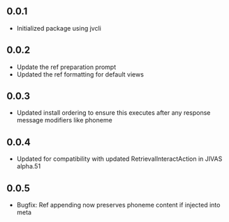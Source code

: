 ## 0.0.1
- Initialized package using jvcli

## 0.0.2
- Update the ref preparation prompt
- Updated the ref formatting for default views

## 0.0.3
- Updated install ordering to ensure this executes after any response message modifiers like phoneme

## 0.0.4
- Updated for compatibility with updated RetrievalInteractAction in JIVAS alpha.51

## 0.0.5
- Bugfix: Ref appending now preserves phoneme content if injected into meta
